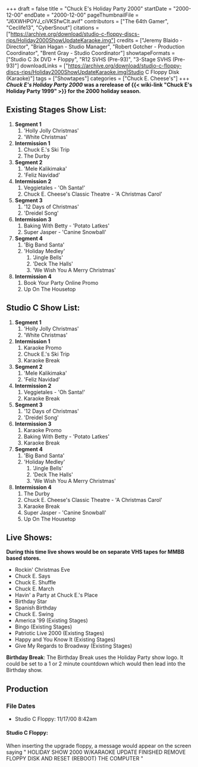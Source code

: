 +++
draft = false
title = "Chuck E's Holiday Party 2000"
startDate = "2000-12-00"
endDate = "2000-12-00"
pageThumbnailFile = "J6XWHPOYJ_ciVKSfwCIt.avif"
contributors = ["The 64th Gamer", "Ceclife13", "CyberSnout"]
citations = ["https://archive.org/download/studio-c-floppy-discs-rips/Holiday2000ShowUpdateKaraoke.img"]
credits = ["Jeremy Blaido - Director", "Brian Hagan - Studio Manager", "Robert Gotcher - Production Coordinator", "Brent Gray - Studio Coordinator"]
showtapeFormats = ["Studio C 3x DVD + Floppy", "R12 SVHS (Pre-93)", "3-Stage SVHS (Pre-93)"]
downloadLinks = ["https://archive.org/download/studio-c-floppy-discs-rips/Holiday2000ShowUpdateKaraoke.img|Studio C Floppy Disk (Karaoke)"]
tags = ["Showtapes"]
categories = ["Chuck E. Cheese's"]
+++
***Chuck E's Holiday Party 2000* was a rerelease of {{< wiki-link "Chuck E's Holiday Party 1999" >}} for the 2000 holiday season.**

## Existing Stages Show List:

1.  **Segment 1**
    1.  'Holly Jolly Christmas'
    2.  'White Christmas'
2.  **Intermission 1**
    1.  Chuck E.'s Ski Trip
    2.  The Durby
3.  **Segment 2**
    1.  'Mele Kalikimaka'
    2.  'Feliz Navidad'
4.  **Intermission 2**
    1.  Veggietales - 'Oh Santa!'
    2.  Chuck E. Cheese's Classic Theatre - 'A Christmas Carol'
5.  **Segment 3**
    1.  '12 Days of Christmas'
    2.  'Dreidel Song'
6.  **Intermission 3**
    1.  Baking With Betty - 'Potato Latkes'
    2.  Super Jasper - 'Canine Snowball'
7.  **Segment 4**
    1.  'Big Band Santa'
    2.  'Holiday Medley'
        1.  'Jingle Bells'
        2.  'Deck The Halls'
        3.  'We Wish You A Merry Christmas'
8.  **Intermission 4**
    1.  Book Your Party Online Promo
    2.  Up On The Housetop

## Studio C Show List:

1.  **Segment 1**
    1.  'Holly Jolly Christmas'
    2.  'White Christmas'
2.  **Intermission 1**
    1.  Karaoke Promo
    2.  Chuck E.'s Ski Trip
    3.  Karaoke Break
3.  **Segment 2**
    1.  'Mele Kalikimaka'
    2.  'Feliz Navidad'
4.  **Intermission 2**
    1.  Veggietales - 'Oh Santa!'
    2.  Karaoke Break
5.  **Segment 3**
    1.  '12 Days of Christmas'
    2.  'Dreidel Song'
6.  **Intermission 3**
    1.  Karaoke Promo
    2.  Baking With Betty - 'Potato Latkes'
    3.  Karaoke Break
7.  **Segment 4**
    1.  'Big Band Santa'
    2.  'Holiday Medley'
        1.  'Jingle Bells'
        2.  'Deck The Halls'
        3.  'We Wish You A Merry Christmas'
8.  **Intermission 4**
    1.  The Durby
    2.  Chuck E. Cheese's Classic Theatre - 'A Christmas Carol'
    3.  Karaoke Break
    4.  Super Jasper - 'Canine Snowball'
    5.  Up On The Housetop

## Live Shows:

**During this time live shows would be on separate VHS tapes for MMBB based stores.**

- Rockin' Christmas Eve
- Chuck E. Says
- Chuck E. Shuffle
- Chuck E. March
- Havin' a Party at Chuck E.'s Place
- Birthday Star
- Spanish Birthday
- Chuck E. Swing
- America '99 (Existing Stages)
- Bingo (Existing Stages)
- Patriotic Live 2000 (Existing Stages)
- Happy and You Know It (Existing Stages)
- Give My Regards to Broadway (Existing Stages)

**Birthday Break**: The Birthday Break uses the Holiday Party show logo. It could be set to a 1 or 2 minute countdown which would then lead into the Birthday show.

## Production

### File Dates

- Studio C Floppy: 11/17/00 8:42am

#### Studio C Floppy:

When inserting the upgrade floppy, a message would appear on the screen saying
" HOLIDAY SHOW 2000 W/KARAOKE UPDATE FINISHED
 REMOVE FLOPPY DISK AND RESET (REBOOT) THE COMPUTER
"

